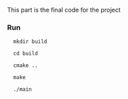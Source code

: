 This part is the final code for the project
### Run
```
  mkdir build
  
  cd build
  
  cmake ..
  
  make
  
  ./main
```
